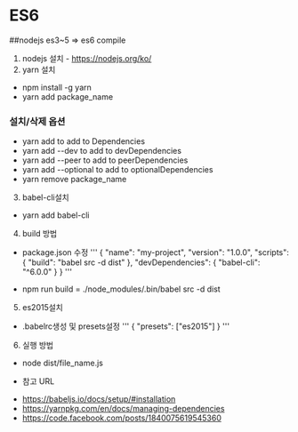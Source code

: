 # ES6

##nodejs es3~5 => es6 compile
1. nodejs 설치 - https://nodejs.org/ko/
2. yarn 설치
 - npm install -g yarn
 - yarn add package_name

 ### 설치/삭제 옵션
 - yarn add to add to Dependencies
 - yarn add --dev to add to devDependencies
 - yarn add --peer to add to peerDependencies
 - yarn add --optional to add to optionalDependencies
 - yarn remove package_name

3. babel-cli설치
 - yarn add babel-cli

4. build 방법
 - package.json 수정
'''
    {
       "name": "my-project",
       "version": "1.0.0",
       "scripts": {
           "build": "babel src -d dist"
        },
        "devDependencies": {
            "babel-cli": "^6.0.0"
        }
    }
'''

 - npm run build
   = ./node_modules/.bin/babel src -d dist

5. es2015설치

 - .babelrc생성 및 presets설정
'''
    {
        "presets": ["es2015"]
    }
'''

6. 실행 방법
 - node dist/file_name.js

* 참고 URL
- https://babeljs.io/docs/setup/#installation
- https://yarnpkg.com/en/docs/managing-dependencies
- https://code.facebook.com/posts/1840075619545360


